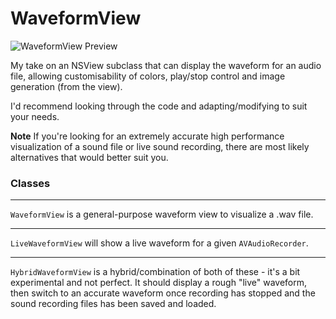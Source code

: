 WaveformView
============
![WaveformView Preview](https://github.com/sebj/WaveformView/blob/master/Preview.png?raw=true)

My take on an NSView subclass that can display the waveform for an audio file, allowing customisability of colors, play/stop control and image generation (from the view).

I'd recommend looking through the code and adapting/modifying to suit your needs.

**Note**
If you're looking for an extremely accurate high performance visualization of a sound file or live sound recording, there are most likely alternatives that would better suit you.

### Classes

---

```WaveformView``` is a general-purpose waveform view to visualize a .wav file.

---

```LiveWaveformView``` will show a live waveform for a given ```AVAudioRecorder```.

---

```HybridWaveformView``` is a hybrid/combination of both of these - it's a bit experimental and not perfect. It should display a rough "live" waveform, then switch to an accurate waveform once recording has stopped and the sound recording files has been saved and loaded.
